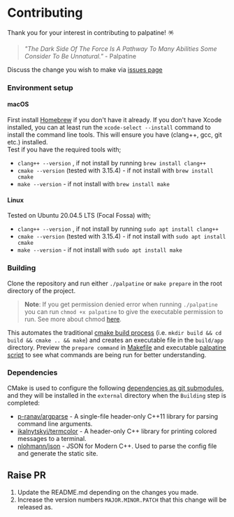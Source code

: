 # Contributing 

Thank you for your interest in contributing to palpatine! 🪅

> _"The Dark Side Of The Force Is A Pathway To Many Abilities Some Consider To Be Unnatural."_ - Palpatine

Discuss the change you wish to make via [issues page](https://github.com/batunpc/palpatine/issues)

### Environment setup

#### macOS
First install [Homebrew](https://brew.sh/) if you don't have it already. 
If you don't have Xcode installed, you can at least run the `xcode-select --install` command to install the command line tools. This will ensure you have (clang++, gcc, git etc.) installed.\
Test if you have the required tools with;
- `clang++ --version` , if not install by running `brew install clang++`
- `cmake --version` (tested with 3.15.4) - if not install with `brew install cmake`
- `make --version` - if not install with `brew install make`

#### Linux
Tested on Ubuntu 20.04.5 LTS (Focal Fossa) with;
- `clang++ --version` , if not install by running `sudo apt install clang++`
- `cmake --version` (tested with 3.15.4) - if not install with `sudo apt install cmake`
- `make --version` - if not install with `sudo apt install make`


### Building

Clone the repository and run either `./palpatine` or `make prepare` in the root directory of the project. 
> **Note**: If you get permission denied error when running `./palpatine` you can run `chmod +x palpatine` to give the executable permission to run. See more about chmod [here](https://www.howtogeek.com/437958/how-to-use-the-chmod-command-on-linux/).

This automates the traditional [cmake build process](https://cmake.org/cmake/help/latest/manual/cmake.1.html#generate-a-project-buildsystem) (i.e. `mkdir build && cd build && cmake .. && make`) and creates an executable file in the `build/app` directory. Preview the `prepare command` in [Makefile](https://github.com/batunpc/palpatine/blob/90dcb1c5898e44229b10c86253b458894855f6de/Makefile#L4) and executable [palpatine script](https://github.com/batunpc/palpatine/blob/main/palpatine) to see what commands are being run for better understanding.


### Dependencies
CMake is used to configure the following [dependencies as git submodules](https://github.com/batunpc/palpatine/blob/main/.gitmodules), and they will be installed in the `external` directory when the `Building` step is completed:
- [p-ranav/argparse](https://github.com/p-ranav/argparse) - A single-file header-only C++11 library for parsing command line arguments.
- [ikalnytskyi/termcolor](https://github.com/ikalnytskyi/termcolor) - A header-only C++ library for printing colored messages to a terminal.
- [nlohmann/json](https://github.com/nlohmann/json) - JSON for Modern C++. Used to parse the config file and generate the static site.


## Raise PR

1. Update the README.md depending on the changes you made.
2. Increase the version numbers `MAJOR.MINOR.PATCH` that this change will be released as. 

